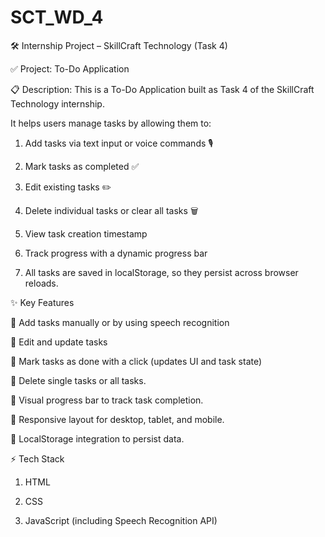 # SCT_WD_4

🛠 Internship Project – SkillCraft Technology (Task 4)

✅ Project: To-Do Application

📋 Description:
This is a To-Do Application built as Task 4 of the SkillCraft Technology internship.

It helps users manage tasks by allowing them to:

1) Add tasks via text input or voice commands 🎙️
  
2) Mark tasks as completed ✅

3) Edit existing tasks ✏️

4) Delete individual tasks or clear all tasks 🗑️

5) View task creation timestamp

6) Track progress with a dynamic progress bar

7) All tasks are saved in localStorage, so they persist across browser reloads.

✨ Key Features

🔹 Add tasks manually or by using speech recognition

🔹 Edit and update tasks

🔹 Mark tasks as done with a click (updates UI and task state)

🔹 Delete single tasks or all tasks.

🔹 Visual progress bar to track task completion.

🔹 Responsive layout for desktop, tablet, and mobile.

🔹 LocalStorage integration to persist data.

⚡ Tech Stack

1) HTML

2) CSS

3) JavaScript (including Speech Recognition API)
